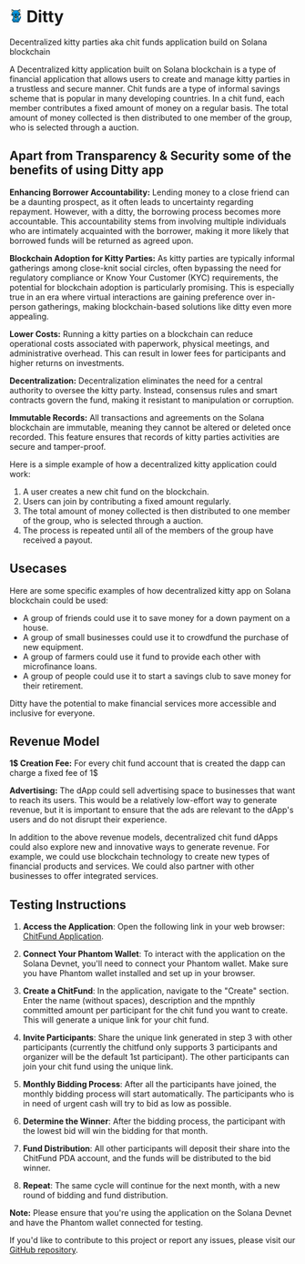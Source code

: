 # <img src="doc/ditty-logo.png" width="23px" alt="ditty-logo"> Ditty
Decentralized kitty parties aka chit funds application build on Solana blockchain

A Decentralized kitty application built on Solana blockchain is a type of financial application that allows users to create and manage kitty parties in a trustless and secure manner. Chit funds are a type of informal savings scheme that is popular in many developing countries. In a chit fund, each member contributes a fixed amount of money on a regular basis. The total amount of money collected is then distributed to one member of the group, who is selected through a auction.

## Apart from Transparency & Security some of the benefits of using Ditty app

**Enhancing Borrower Accountability:**
Lending money to a close friend can be a daunting prospect, as it often leads to uncertainty regarding repayment. However, with a ditty, the borrowing process becomes more accountable. This accountability stems from involving multiple individuals who are intimately acquainted with the borrower, making it more likely that borrowed funds will be returned as agreed upon.

**Blockchain Adoption for Kitty Parties:**
As kitty parties are typically informal gatherings among close-knit social circles, often bypassing the need for regulatory compliance or Know Your Customer (KYC) requirements, the potential for blockchain adoption is particularly promising. This is especially true in an era where virtual interactions are gaining preference over in-person gatherings, making blockchain-based solutions like ditty even more appealing.

**Lower Costs:**
Running a kitty parties on a blockchain can reduce operational costs associated with paperwork, physical meetings, and administrative overhead. This can result in lower fees for participants and higher returns on investments.

**Decentralization:**
Decentralization eliminates the need for a central authority to oversee the kitty party. Instead, consensus rules and smart contracts govern the fund, making it resistant to manipulation or corruption.

**Immutable Records:**
All transactions and agreements on the Solana blockchain are immutable, meaning they cannot be altered or deleted once recorded. This feature ensures that records of kitty parties activities are secure and tamper-proof.

Here is a simple example of how a decentralized kitty application could work:
1) A user creates a new chit fund on the blockchain.
2) Users can join by contributing a fixed amount regularly.
3) The total amount of money collected is then distributed to one member of the group, who is selected through a auction.
4) The process is repeated until all of the members of the group have received a payout.
   
## Usecases
Here are some specific examples of how decentralized kitty app on Solana blockchain could be used:
- A group of friends could use it to save money for a down payment on a house.
- A group of small businesses could use it to crowdfund the purchase of new equipment.
- A group of farmers could use it fund to provide each other with microfinance loans.
- A group of people could use it to start a savings club to save money for their retirement.

Ditty have the potential to make financial services more accessible and inclusive for everyone.

## Revenue Model 

**1$ Creation Fee:** For every chit fund account that is created the dapp can charge a fixed fee of 1$ 

**Advertising:** The dApp could sell advertising space to businesses that want to reach its users. This would be a relatively low-effort way to generate revenue, but it is important to ensure that the ads are relevant to the dApp's users and do not disrupt their experience.

In addition to the above revenue models, decentralized chit fund dApps could also explore new and innovative ways to generate revenue. For example, we could use blockchain technology to create new types of financial products and services. We could also partner with other businesses to offer integrated services.

## Testing Instructions

1. **Access the Application**: Open the following link in your web browser: [ChitFund Application](https://ditty-sol.vercel.app/).

2. **Connect Your Phantom Wallet**: To interact with the application on the Solana Devnet, you'll need to connect your Phantom wallet. Make sure you have Phantom wallet installed and set up in your browser.

3. **Create a ChitFund**: In the application, navigate to the "Create" section. Enter the name (without spaces), description and the mpnthly committed amount per participant for the chit fund you want to create. This will generate a unique link for your chit fund.

4. **Invite Participants**: Share the unique link generated in step 3 with other participants (currently the chitfund only supports 3 participants and organizer will be the default 1st participant). The other participants can join your chit fund using the unique link.

5. **Monthly Bidding Process**: After all the participants have joined, the monthly bidding process will start automatically. The participants who is in need of urgent cash will try to bid as low as possible.

6. **Determine the Winner**: After the bidding process, the participant with the lowest bid will win the bidding for that month.

7. **Fund Distribution**: All other participants will deposit their share into the ChitFund PDA account, and the funds will be distributed to the bid winner.

8. **Repeat**: The same cycle will continue for the next month, with a new round of bidding and fund distribution.

**Note:** Please ensure that you're using the application on the Solana Devnet and have the Phantom wallet connected for testing.

If you'd like to contribute to this project or report any issues, please visit our [GitHub repository](https://github.com/lokeshwaran100/ditty).
